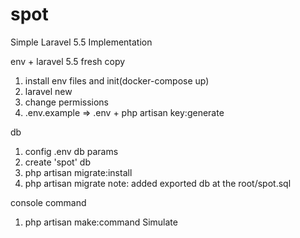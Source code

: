 # spot

Simple Laravel 5.5 Implementation

env + laravel 5.5 fresh copy
1. install env files and init(docker-compose up)
2. laravel new
3. change permissions
4. .env.example => .env + php artisan key:generate

db
1. config .env db params
2. create 'spot' db
3. php artisan migrate:install
4. php artisan migrate
note: added exported db at the root/spot.sql

console command
1. php artisan make:command Simulate
